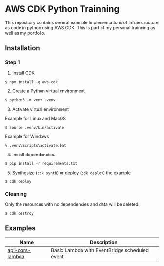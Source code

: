 # AWS CDK Python Trainning

This repository contains several example implementations of infraestructure as code in python using AWS CDK. This is part of my
personal trainning as well as my portfolio.

## Installation

### Step 1
1. Install CDK
```
$ npm install -g aws-cdk
```

2. Create a Python virtual environment
```
$ python3 -m venv .venv
```

3. Activate virtual environment

Example for Linux and MacOS 
```
$ source .venv/bin/activate
```

Example for Windows
```
% .venv\Scripts\activate.bat
```

4. Install dependencies.

```
$ pip install -r requirements.txt
```

5. Synthesize (`cdk synth`) or deploy (`cdk deploy`) the example

```
$ cdk deploy
```

### Cleaning

Only the resources with no dependencies and data will be deleted.
```
$ cdk destroy
```

## Examples

| Name    | Description |
|---------|-------------|
| [api-cors-lambda](https://github.com/aws-samples/aws-cdk-examples/tree/master/python/api-cors-lambda/) | Basic Lambda with EventBridge scheduled event |
